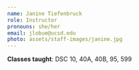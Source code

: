 ```yaml
---
name: Janine Tiefenbruck
role: Instructor
pronouns: she/her
email: jlobue@ucsd.edu
photo: assets/staff-images/janine.jpg
---
```

**Classes taught**: DSC 10, 40A, 40B, 95, 599